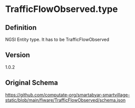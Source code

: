 # TrafficFlowObserved.type

## Definition
NGSI Entity type. It has to be TrafficFlowObserved

## Version
1.0.2

## Original Schema
https://github.com/computate-org/smartabyar-smartvillage-static/blob/main/fiware/TrafficFlowObserved/schema.json
